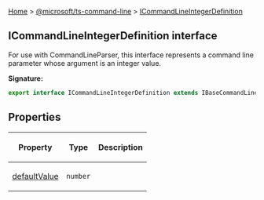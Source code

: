 [Home](./index) &gt; [@microsoft/ts-command-line](./ts-command-line.md) &gt; [ICommandLineIntegerDefinition](./ts-command-line.icommandlineintegerdefinition.md)

## ICommandLineIntegerDefinition interface

For use with CommandLineParser, this interface represents a command line parameter whose argument is an integer value.

<b>Signature:</b>

```typescript
export interface ICommandLineIntegerDefinition extends IBaseCommandLineDefinitionWithArgument 
```

## Properties

|  <p>Property</p> | <p>Type</p> | <p>Description</p> |
|  --- | --- | --- |
|  <p>[defaultValue](./ts-command-line.icommandlineintegerdefinition.defaultvalue.md)</p> | <p>`number`</p> | <p></p> |

